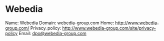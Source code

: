 
# Webedia

Name: Webedia
Domain: webedia-group.com
Home: http://www.webedia-group.com/
Privacy_policy: http://www.webedia-group.com/site/privacy-policy
Email: dpo@webedia-group.com
